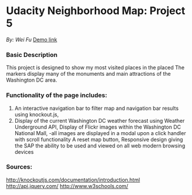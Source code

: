 # Udacity Neighborhood Map: Project 5
*By: Wei Fu* [Demo link](https://fupangpangpang.github.io/Neighborhood_Map)

  

### Basic Description
This project is designed to show my most visited places in the placed 
The markers display many of the monuments and main attractions of the Washington DC area. 

### Functionality of the page includes:
1. An interactive navigation bar to filter map and navigation bar results using knockout.js, 
2. Display of the current Washington DC weather forecast using Weather Underground API,
	Display of Flickr images within the Washington DC National Mall, 
		-all images are displayed in a modal upon a click handler with scroll functionality
	A reset map button, 
	Responsive design giving the SAP the ability to be used and viewed on all web modern browsing devices

### Sources:
http://knockoutjs.com/documentation/introduction.html
http://api.jquery.com/
http://www.w3schools.com/
